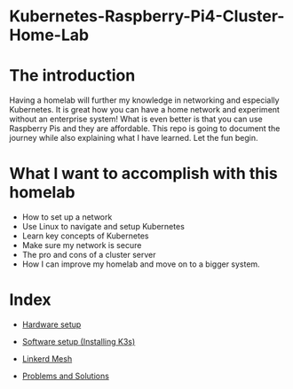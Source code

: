 # Kubernetes-Raspberry-Pi4-Cluster-Home-Lab

# The introduction
Having a homelab will further my knowledge in networking and especially Kubernetes. It is great how you can have a home network and experiment without an enterprise system! What is even better is that you can use Raspberry Pis and they are affordable. This repo is going to document the journey while also explaining what I have learned. Let the fun begin. 

# What I want to accomplish with this homelab
- How to set up a network
- Use Linux to navigate and setup Kubernetes 
- Learn key concepts of Kubernetes 
- Make sure my network is secure
- The pro and cons of a cluster server
- How I can improve my homelab and move on to a bigger system. 

# Index
* [Hardware setup](https://github.com/CoreyCBurton/Kubernetes-Raspberry-Pi4-Cluser-Home-Lab/blob/main/Hardware%20Setup.md)

* [Software setup (Installing K3s)](https://github.com/CoreyCBurton/Kubernetes-Raspberry-Pi4-Cluser-Home-Lab/blob/main/Software%20Setup.md)

* [Linkerd Mesh](https://github.com/CoreyCBurton/Kubernetes-Raspberry-Pi4-Cluser-Home-Lab/blob/main/Linkerd.md)

* [Problems and Solutions](https://github.com/CoreyCBurton/Kubernetes-Raspberry-Pi4-Cluser-Home-Lab/blob/main/Problems%20and%20Solutions.md)




